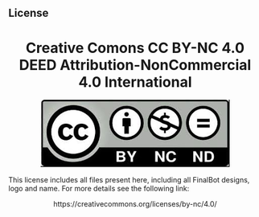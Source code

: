## License

<h1 align="center">Creative Comons CC BY-NC 4.0 DEED
Attribution-NonCommercial 4.0 International</h1> 

<p align="center">
  <img src="/Img/CC_BY_NC_4_0_0.jpeg" />

This license includes all files present here, including all FinalBot designs, logo and name.
For more details see the following link:
<p align="center">https://creativecommons.org/licenses/by-nc/4.0/</p> 
